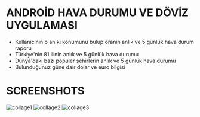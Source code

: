 # ANDROİD HAVA DURUMU VE DÖVİZ UYGULAMASI
 
<ul>
  <li>Kullanıcının o an ki konumunu bulup oranın anlık ve 5 günlük hava durum raporu </li>
  <li>Türkiye'nin 81 ilinin anlık ve 5 günlük hava durumu</li>
	<li>Dünya'daki bazı populer şehirlerin anlık ve 5 günlük hava durumu</li>
  <li>Bulunduğunuz güne dair dolar ve euro bilgisi</li>
</ul>

<h1>SCREENSHOTS</h1>

![collage1](https://user-images.githubusercontent.com/45825918/73846515-b546bd00-4835-11ea-8106-16a6323c4599.png)
![collage2](https://user-images.githubusercontent.com/45825918/73846889-546bb480-4836-11ea-81b1-6cfe9030d9d7.png)
![collage3](https://user-images.githubusercontent.com/45825918/73846969-782efa80-4836-11ea-889e-59cf702b210c.png)


